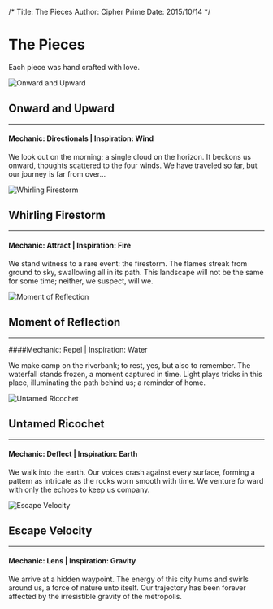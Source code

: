 /*
Title: The Pieces
Author: Cipher Prime
Date: 2015/10/14
*/



# The Pieces
Each piece was hand crafted with love. 


![Onward and Upward][Onward and Upward]
## Onward and Upward
***
#### Mechanic: Directionals | Inspiration: Wind

We look out on the morning; a single cloud on the horizon. It beckons us onward, thoughts scattered to the four winds. We have traveled so far, but our journey is far from over…


![Whirling Firestorm][Whirling Firestorm]
## Whirling Firestorm
***
#### Mechanic: Attract | Inspiration: Fire

We stand witness to a rare event: the firestorm. The flames streak from ground to sky, swallowing all in its path. This landscape will not be the same for some time; neither, we suspect, will we.


![Moment of Reflection][Moment of Reflection]
## Moment of Reflection
***
####Mechanic: Repel | Inspiration: Water

We make camp on the riverbank; to rest, yes, but also to remember. The waterfall stands frozen, a moment captured in time. Light plays tricks in this place, illuminating the path behind us; a reminder of home.


![Untamed Ricochet][Untamed Ricochet]
## Untamed Ricochet
***
#### Mechanic: Deflect | Inspiration: Earth

We walk into the earth. Our voices crash against every surface, forming a pattern as intricate as the rocks worn smooth with time. We venture forward with only the echoes to keep us company.


![Escape Velocity][Escape Velocity]
## Escape Velocity
***
#### Mechanic: Lens | Inspiration: Gravity

We arrive at a hidden waypoint. The energy of this city hums and swirls around us, a force of nature unto itself. Our trajectory has been forever affected by the irresistible gravity of the metropolis.


[Onward and Upward]: /content/images/IMG_1632.JPG
[Whirling Firestorm]: /content/images/IMG_1633.JPG
[Moment of Reflection]: /content/images/IMG_1634.JPG
[Untamed Ricochet]: /content/images/IMG_1635.JPG
[Escape Velocity]: /content/images/IMG_1636.JPG